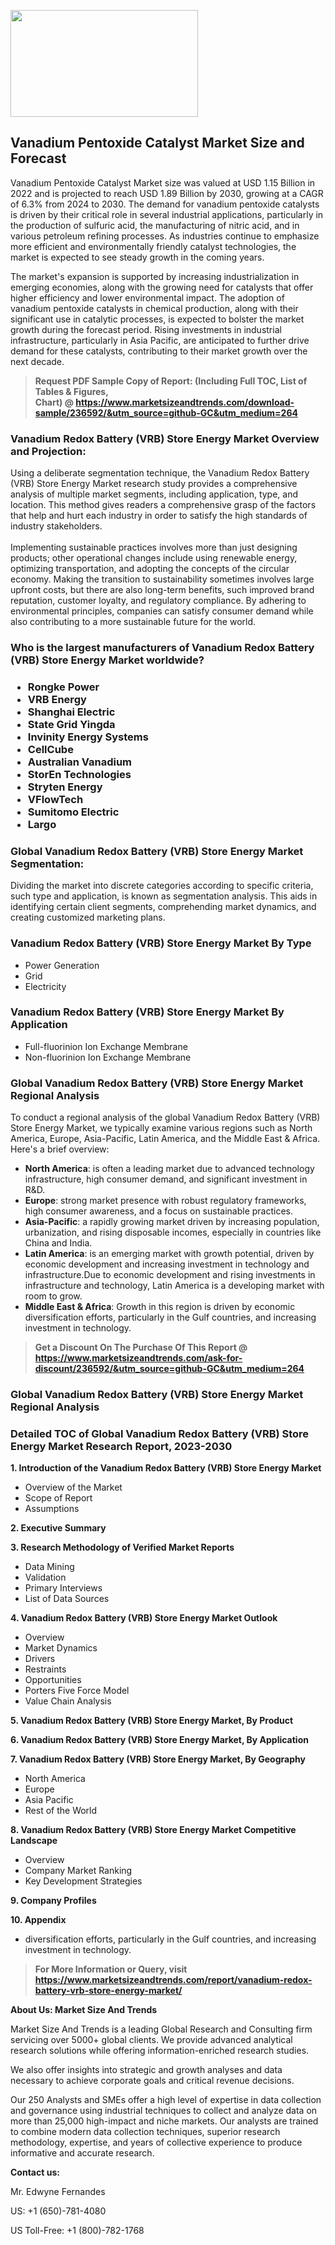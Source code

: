 <p><img class="alignnone size-medium wp-image-20088" src="https://ffe5etoiles.com/wp-content/uploads/2024/12/MST1-300x171.png" alt="" width="300" height="171" /></p><h2>Vanadium Pentoxide Catalyst Market Size and Forecast</h2><p>Vanadium Pentoxide Catalyst Market size was valued at USD 1.15 Billion in 2022 and is projected to reach USD 1.89 Billion by 2030, growing at a CAGR of 6.3% from 2024 to 2030. The demand for vanadium pentoxide catalysts is driven by their critical role in several industrial applications, particularly in the production of sulfuric acid, the manufacturing of nitric acid, and in various petroleum refining processes. As industries continue to emphasize more efficient and environmentally friendly catalyst technologies, the market is expected to see steady growth in the coming years.</p><p>The market's expansion is supported by increasing industrialization in emerging economies, along with the growing need for catalysts that offer higher efficiency and lower environmental impact. The adoption of vanadium pentoxide catalysts in chemical production, along with their significant use in catalytic processes, is expected to bolster the market growth during the forecast period. Rising investments in industrial infrastructure, particularly in Asia Pacific, are anticipated to further drive demand for these catalysts, contributing to their market growth over the next decade.</p></p><blockquote id="" class=""><strong>Request PDF Sample Copy of Report: (Including Full TOC, List of Tables &amp; Figures, Chart)&nbsp;@&nbsp;<strong><a href="https://www.marketsizeandtrends.com/download-sample/236592/&utm_source=github-GC&utm_medium=264" target="_blank">https://www.marketsizeandtrends.com/download-sample/236592/&utm_source=github-GC&utm_medium=264</a></strong></strong></blockquote><h3 id="" class="">Vanadium Redox Battery (VRB) Store Energy Market&nbsp;Overview and Projection:</h3><p id="" class="">Using a deliberate segmentation technique, the Vanadium Redox Battery (VRB) Store Energy Market research study provides a comprehensive analysis of multiple market segments, including application, type, and location. This method gives readers a comprehensive grasp of the factors that help and hurt each industry in order to satisfy the high standards of industry stakeholders. <br /> <br />Implementing sustainable practices involves more than just designing products; other operational changes include using renewable energy, optimizing transportation, and adopting the concepts of the circular economy. Making the transition to sustainability sometimes involves large upfront costs, but there are also long-term benefits, such improved brand reputation, customer loyalty, and regulatory compliance. By adhering to environmental principles, companies can satisfy consumer demand while also contributing to a more sustainable future for the world.</p><h3 id="" class="">Who is the largest manufacturers of&nbsp;Vanadium Redox Battery (VRB) Store Energy Market worldwide?</h3><h3 class=""><p><ul><li>Rongke Power </li><li> VRB Energy </li><li> Shanghai Electric </li><li> State Grid Yingda </li><li> Invinity Energy Systems </li><li> CellCube </li><li> Australian Vanadium </li><li> StorEn Technologies </li><li> Stryten Energy </li><li> VFlowTech </li><li> Sumitomo Electric </li><li> Largo</li></ul></p></h3><h3 id="" class="">Global&nbsp;Vanadium Redox Battery (VRB) Store Energy Market Segmentation:</h3><p id="" class="">Dividing the market into discrete categories according to specific criteria, such type and application, is known as segmentation analysis. This aids in identifying certain client segments, comprehending market dynamics, and creating customized marketing plans.</p><h3 id="" class="">Vanadium Redox Battery (VRB) Store Energy Market&nbsp;By Type</h3><p><p><ul><li>Power Generation</li><li> Grid</li><li> Electricity</p></li></ul></p></p><h3 id="" class="">Vanadium Redox Battery (VRB) Store Energy Market&nbsp;By Application</h3><p class=""><p><ul><li>Full-fluorinion Ion Exchange Membrane</li><li> Non-fluorinion Ion Exchange Membrane</li></ul></p></p><h3 id="" class="">Global Vanadium Redox Battery (VRB) Store Energy Market Regional Analysis</h3><p id="" class="">To conduct a regional analysis of the global Vanadium Redox Battery (VRB) Store Energy Market, we typically examine various regions such as North America, Europe, Asia-Pacific, Latin America, and the Middle East &amp; Africa. Here's a brief overview:</p><ul><li><strong>North America</strong>: is often a leading market due to advanced technology infrastructure, high consumer demand, and significant investment in R&amp;D.</li><li><strong>Europe</strong>: strong market presence with robust regulatory frameworks, high consumer awareness, and a focus on sustainable practices.</li><li><strong>Asia-Pacific</strong>: a rapidly growing market driven by increasing population, urbanization, and rising disposable incomes, especially in countries like China and India.</li><li><strong>Latin America</strong>: is an emerging market with growth potential, driven by economic development and increasing investment in technology and infrastructure.Due to economic development and rising investments in infrastructure and technology, Latin America is a developing market with room to grow.</li><li><strong>Middle East &amp; Africa</strong>: Growth in this region is driven by economic diversification efforts, particularly in the Gulf countries, and increasing investment in technology.</li></ul><blockquote id="" class=""><strong>Get a Discount On The Purchase Of This Report @ <strong><a href="https://www.marketsizeandtrends.com/ask-for-discount/236592/&utm_source=github-GC&utm_medium=264" target="_blank">https://www.marketsizeandtrends.com/ask-for-discount/236592/&utm_source=github-GC&utm_medium=264</a></strong></strong></blockquote><h3 id="" class="">Global Vanadium Redox Battery (VRB) Store Energy Market Regional Analysis</h3><h3 id="" class="">Detailed TOC of Global Vanadium Redox Battery (VRB) Store Energy Market Research Report, 2023-2030</h3><p id="" class=""><strong>1. Introduction of the Vanadium Redox Battery (VRB) Store Energy Market</strong></p><ul><li>Overview of the Market</li><li>Scope of Report</li><li>Assumptions</li></ul><p id="" class=""><strong>2. Executive Summary</strong></p><p id="" class=""><strong>3. Research Methodology of Verified Market Reports</strong></p><ul><li>Data Mining</li><li>Validation</li><li>Primary Interviews</li><li>List of Data Sources</li></ul><p id="" class=""><strong>4. Vanadium Redox Battery (VRB) Store Energy Market Outlook</strong></p><ul><li>Overview</li><li>Market Dynamics</li><li>Drivers</li><li>Restraints</li><li>Opportunities</li><li>Porters Five Force Model</li><li>Value Chain Analysis</li></ul><p id="" class=""><strong>5. Vanadium Redox Battery (VRB) Store Energy Market, By Product</strong></p><p id="" class=""><strong>6. Vanadium Redox Battery (VRB) Store Energy Market, By Application</strong></p><p id="" class=""><strong>7. Vanadium Redox Battery (VRB) Store Energy Market, By Geography</strong></p><ul><li>North America</li><li>Europe</li><li>Asia Pacific</li><li>Rest of the World</li></ul><p id="" class=""><strong>8. Vanadium Redox Battery (VRB) Store Energy Market Competitive Landscape</strong></p><ul><li>Overview</li><li>Company Market Ranking</li><li>Key Development Strategies</li></ul><p id="" class=""><strong>9. Company Profiles</strong></p><p id="" class=""><strong>10. Appendix</strong></p><ul><li>diversification efforts, particularly in the Gulf countries, and increasing investment in technology.</li></ul><blockquote id="" class=""><strong>For More Information or Query, visit <strong><strong><a href="https://www.marketsizeandtrends.com/report/vanadium-redox-battery-vrb-store-energy-market/" target="_blank">https://www.marketsizeandtrends.com/report/vanadium-redox-battery-vrb-store-energy-market/</a></strong></strong></strong></blockquote><p id="" class=""><strong>About Us: Market Size And Trends</strong></p><p id="" class="">Market Size And Trends is a leading Global Research and Consulting firm servicing over 5000+ global clients. We provide advanced analytical research solutions while offering information-enriched research studies.</p><p id="" class="">We also offer insights into strategic and growth analyses and data necessary to achieve corporate goals and critical revenue decisions.</p><p id="" class="">Our 250 Analysts and SMEs offer a high level of expertise in data collection and governance using industrial techniques to collect and analyze data on more than 25,000 high-impact and niche markets. Our analysts are trained to combine modern data collection techniques, superior research methodology, expertise, and years of collective experience to produce informative and accurate research.</p><p id="" class=""><strong>Contact us:</strong></p><p id="" class="">Mr. Edwyne Fernandes</p><p id="" class="">US: +1 (650)-781-4080</p><p id="" class="">US Toll-Free: +1 (800)-782-1768</p>
